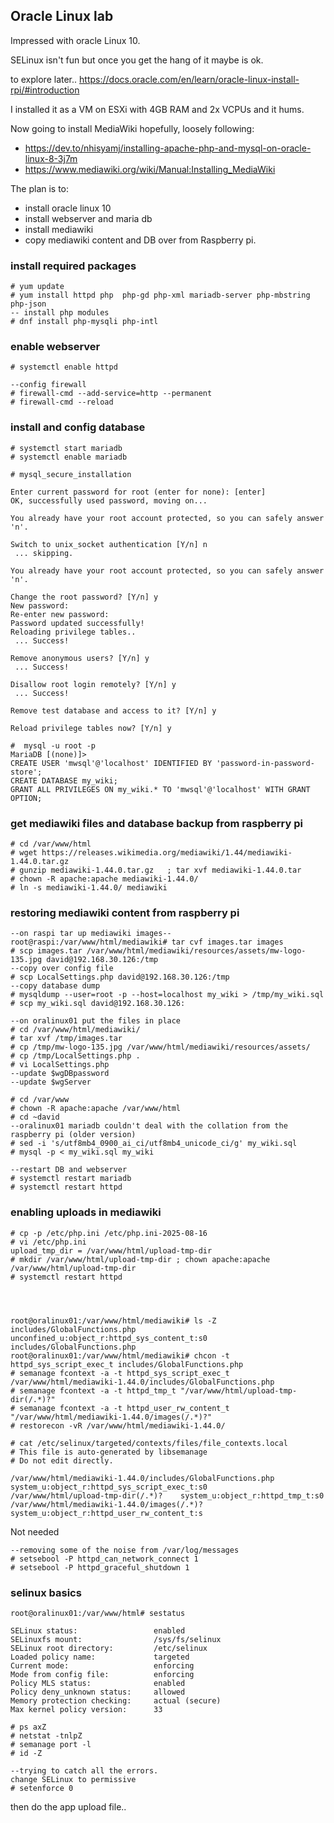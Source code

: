 ## Oracle Linux lab

Impressed with oracle Linux 10.

SELinux isn't fun but once you get the hang of it maybe is ok.

to explore later..
<a>https://docs.oracle.com/en/learn/oracle-linux-install-rpi/#introduction</a>

I installed it as a VM on ESXi with 4GB RAM and 2x VCPUs and it hums.

Now going to install MediaWiki hopefully, loosely following:
- <a>https://dev.to/nhisyamj/installing-apache-php-and-mysql-on-oracle-linux-8-3j7m</a>
- <a>https://www.mediawiki.org/wiki/Manual:Installing_MediaWiki</a>

The plan is to:
- install oracle linux 10
- install webserver and maria db
- install mediawiki
- copy mediawiki content and DB over from Raspberry pi.


### install required packages
```
# yum update
# yum install httpd php  php-gd php-xml mariadb-server php-mbstring php-json
-- install php modules
# dnf install php-mysqli php-intl

```
### enable webserver
```
# systemctl enable httpd

--config firewall
# firewall-cmd --add-service=http --permanent
# firewall-cmd --reload
```

### install and config database

```
# systemctl start mariadb
# systemctl enable mariadb

# mysql_secure_installation

Enter current password for root (enter for none): [enter]
OK, successfully used password, moving on...

You already have your root account protected, so you can safely answer 'n'.

Switch to unix_socket authentication [Y/n] n
 ... skipping.

You already have your root account protected, so you can safely answer 'n'.

Change the root password? [Y/n] y
New password: 
Re-enter new password: 
Password updated successfully!
Reloading privilege tables..
 ... Success!

Remove anonymous users? [Y/n] y
 ... Success!

Disallow root login remotely? [Y/n] y
 ... Success!

Remove test database and access to it? [Y/n] y

Reload privilege tables now? [Y/n] y

#  mysql -u root -p
MariaDB [(none)]>
CREATE USER 'mwsql'@'localhost' IDENTIFIED BY 'password-in-password-store';
CREATE DATABASE my_wiki;
GRANT ALL PRIVILEGES ON my_wiki.* TO 'mwsql'@'localhost' WITH GRANT OPTION;
```
### get mediawiki files and database backup from raspberry pi
```
# cd /var/www/html
# wget https://releases.wikimedia.org/mediawiki/1.44/mediawiki-1.44.0.tar.gz
# gunzip mediawiki-1.44.0.tar.gz   ; tar xvf mediawiki-1.44.0.tar
# chown -R apache:apache mediawiki-1.44.0/
# ln -s mediawiki-1.44.0/ mediawiki
```

### restoring mediawiki content from raspberry pi
```
--on raspi tar up mediawiki images--
root@raspi:/var/www/html/mediawiki# tar cvf images.tar images
# scp images.tar /var/www/html/mediawiki/resources/assets/mw-logo-135.jpg david@192.168.30.126:/tmp
--copy over config file
# scp LocalSettings.php david@192.168.30.126:/tmp
--copy database dump
# mysqldump --user=root -p --host=localhost my_wiki > /tmp/my_wiki.sql
# scp my_wiki.sql david@192.168.30.126:

--on oralinux01 put the files in place
# cd /var/www/html/mediawiki/
# tar xvf /tmp/images.tar
# cp /tmp/mw-logo-135.jpg /var/www/html/mediawiki/resources/assets/
# cp /tmp/LocalSettings.php .
# vi LocalSettings.php
--update $wgDBpassword
--update $wgServer

# cd /var/www
# chown -R apache:apache /var/www/html
# cd ~david
--oralinux01 mariadb couldn't deal with the collation from the raspberry pi (older version)
# sed -i 's/utf8mb4_0900_ai_ci/utf8mb4_unicode_ci/g' my_wiki.sql 
# mysql -p < my_wiki.sql my_wiki

--restart DB and webserver
# systemctl restart mariadb
# systemctl restart httpd
```

### enabling uploads in mediawiki
```
# cp -p /etc/php.ini /etc/php.ini-2025-08-16
# vi /etc/php.ini
upload_tmp_dir = /var/www/html/upload-tmp-dir 
# mkdir /var/www/html/upload-tmp-dir ; chown apache:apache /var/www/html/upload-tmp-dir
# systemctl restart httpd




root@oralinux01:/var/www/html/mediawiki# ls -Z includes/GlobalFunctions.php
unconfined_u:object_r:httpd_sys_content_t:s0 includes/GlobalFunctions.php
root@oralinux01:/var/www/html/mediawiki# chcon -t httpd_sys_script_exec_t includes/GlobalFunctions.php
# semanage fcontext -a -t httpd_sys_script_exec_t /var/www/html/mediawiki-1.44.0/includes/GlobalFunctions.php
# semanage fcontext -a -t httpd_tmp_t "/var/www/html/upload-tmp-dir(/.*)?"
# semanage fcontext -a -t httpd_user_rw_content_t "/var/www/html/mediawiki-1.44.0/images(/.*)?"
# restorecon -vR /var/www/html/mediawiki-1.44.0/

# cat /etc/selinux/targeted/contexts/files/file_contexts.local
# This file is auto-generated by libsemanage
# Do not edit directly.

/var/www/html/mediawiki-1.44.0/includes/GlobalFunctions.php    system_u:object_r:httpd_sys_script_exec_t:s0
/var/www/html/upload-tmp-dir(/.*)?    system_u:object_r:httpd_tmp_t:s0
/var/www/html/mediawiki-1.44.0/images(/.*)?    system_u:object_r:httpd_user_rw_content_t:s

```

Not needed
```
--removing some of the noise from /var/log/messages
# setsebool -P httpd_can_network_connect 1
# setsebool -P httpd_graceful_shutdown 1
```

### selinux basics
```
root@oralinux01:/var/www/html# sestatus

SELinux status:                 enabled
SELinuxfs mount:                /sys/fs/selinux
SELinux root directory:         /etc/selinux
Loaded policy name:             targeted
Current mode:                   enforcing
Mode from config file:          enforcing
Policy MLS status:              enabled
Policy deny_unknown status:     allowed
Memory protection checking:     actual (secure)
Max kernel policy version:      33

# ps axZ
# netstat -tnlpZ
# semanage port -l
# id -Z

--trying to catch all the errors.
change SELinux to permissive
# setenforce 0

```

then do the app upload file..

```
